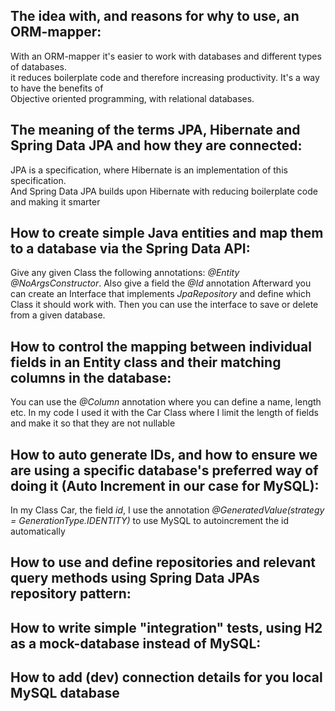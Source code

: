 ## The idea with, and reasons for why to use, an ORM-mapper:

With an ORM-mapper it's easier to work with databases and different types of databases.   
it reduces boilerplate code and therefore increasing productivity. It's a way to have the benefits of   
Objective oriented programming, with relational databases.


## The meaning of the terms JPA, Hibernate and Spring Data JPA and how they are connected:


JPA is a specification, where Hibernate is an implementation of this specification.  
And Spring Data JPA builds upon Hibernate with reducing boilerplate code and making it smarter



## How to create simple Java entities and map them to a database via the Spring Data API:

Give any given Class the following annotations: *@Entity @NoArgsConstructor*.
Also give a field the *@Id* annotation
Afterward you can create an Interface that implements *JpaRepository* 
and define which Class it should work with.
Then you can use the interface to save or delete from a given database.


## **How to control the mapping between individual fields in an Entity class and their matching columns in the database:**

You can use the *@Column* annotation where you can define a name, length etc.
In my code I used it with the Car Class where I limit the length of fields and make it so that they are not nullable

## **How to auto generate IDs, and how to ensure we are using a specific database's preferred way of doing it (Auto Increment in our case for MySQL):**

In my Class Car, the field *id*, I use the annotation *@GeneratedValue(strategy = GenerationType.IDENTITY)* to use MySQL to autoincrement the id automatically

## **How to use and define repositories and relevant query methods using Spring Data JPAs repository pattern:**

## How to write simple "integration" tests, using H2 as a mock-database instead of MySQL:

## How to add (dev) connection details for you local MySQL database